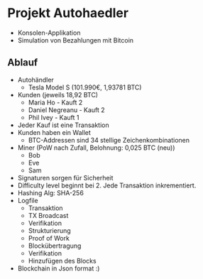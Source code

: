# Projekt Autohaedler

- Konsolen-Applikation
- Simulation von Bezahlungen mit Bitcoin

## Ablauf
- Autohändler
    - Tesla Model S (101.990€, 1,93781 BTC)
- Kunden (jeweils 18,92 BTC)
    - Maria Ho - Kauft 2
    - Daniel Negreanu - Kauft 2
    - Phil Ivey - Kauft 1
- Jeder Kauf ist eine Transaktion
- Kunden haben ein Wallet
    - BTC-Addressen sind 34 stellige Zeichenkombinationen
- Miner (PoW nach Zufall, Belohnung: 0,025 BTC (neu))
    - Bob
    - Eve
    - Sam
- Signaturen sorgen für Sicherheit
- Difficulty level beginnt bei 2. Jede Transaktion inkrementiert.
- Hashing Alg: SHA-256
- Logfile
    - Transaktion
    - TX Broadcast
    - Verifikation
    - Strukturierung
    - Proof of Work
    - Blockübertragung
    - Verifikation
    - Hinzufügen des Blocks
- Blockchain in Json format :)